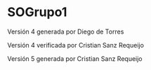 # SOGrupo1
Versión 4 generada por Diego de Torres

Versión 4 verificada por Cristian Sanz Requeijo

Versión 5 generada por Cristian Sanz Requeijo


